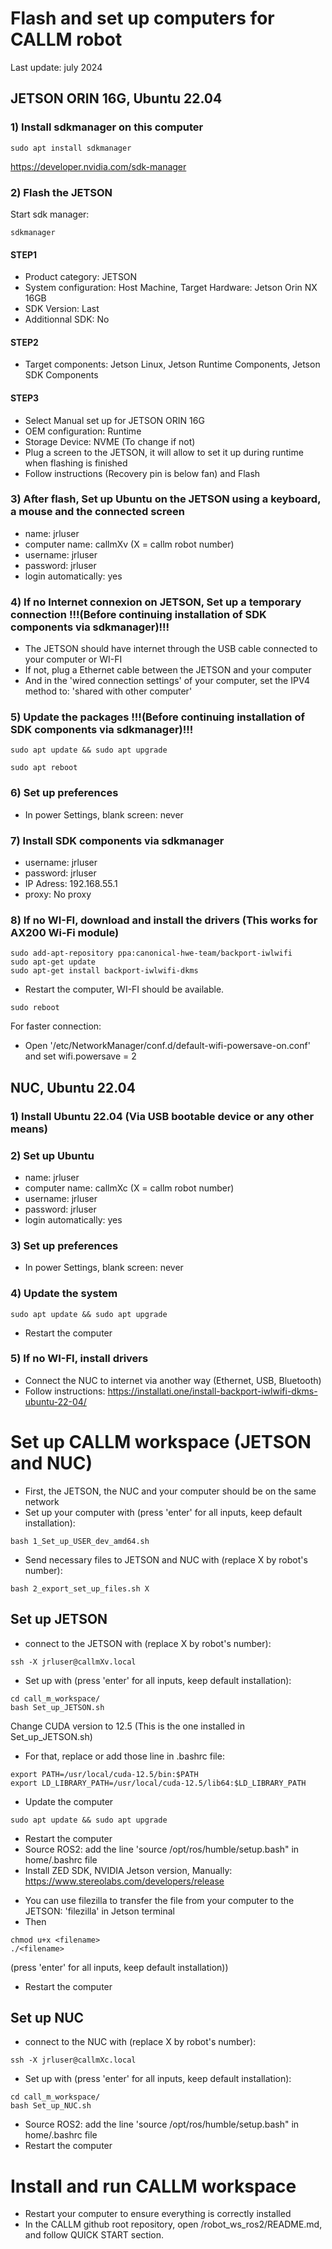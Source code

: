 # Flash and set up computers for CALLM robot 
Last update: july 2024
## JETSON ORIN 16G, Ubuntu 22.04
### 1) Install sdkmanager on this computer
```
sudo apt install sdkmanager
```
https://developer.nvidia.com/sdk-manager

### 2) Flash the JETSON
Start sdk manager:
```
sdkmanager
```
#### STEP1
- Product category: JETSON
- System configuration: Host Machine, Target Hardware: Jetson Orin NX 16GB
- SDK Version: Last
- Additionnal SDK: No

#### STEP2
- Target components: Jetson Linux, Jetson Runtime Components, Jetson SDK Components

#### STEP3
- Select Manual set up for JETSON ORIN 16G
- OEM configuration: Runtime
- Storage Device: NVME (To change if not)
- Plug a screen to the JETSON, it will allow to set it up during runtime when flashing is finished
- Follow instructions (Recovery pin is below fan) and Flash

### 3) After flash, Set up Ubuntu on the JETSON using a keyboard, a mouse and the connected screen
- name: jrluser
- computer name: callmXv (X = callm robot number)
- username: jrluser
- password: jrluser
- login automatically: yes

### 4) If no Internet connexion on JETSON, Set up a temporary connection !!!(Before continuing installation of SDK components via sdkmanager)!!!
- The JETSON should have internet through the USB cable connected to your computer or WI-FI
- If not, plug a Ethernet cable between the JETSON and your computer
- And in the 'wired connection settings' of your computer, set the IPV4 method to: 'shared with other computer'

### 5) Update the packages !!!(Before continuing installation of SDK components via sdkmanager)!!!
```
sudo apt update && sudo apt upgrade
```
```
sudo apt reboot
```

### 6) Set up preferences
- In power Settings, blank screen: never

### 7) Install SDK components via sdkmanager
- username: jrluser
- password: jrluser
- IP Adress: 192.168.55.1
- proxy: No proxy

### 8) If no WI-FI, download and install the drivers (This works for AX200 Wi-Fi module)
```
sudo add-apt-repository ppa:canonical-hwe-team/backport-iwlwifi
sudo apt-get update
sudo apt-get install backport-iwlwifi-dkms
```
- Restart the computer, WI-FI should be available.
```
sudo reboot
```

For faster connection:
- Open '/etc/NetworkManager/conf.d/default-wifi-powersave-on.conf' and set wifi.powersave = 2

## NUC, Ubuntu 22.04
### 1) Install Ubuntu 22.04 (Via USB bootable device or any other means)
### 2) Set up Ubuntu
- name: jrluser
- computer name: callmXc (X = callm robot number)
- username: jrluser
- password: jrluser
- login automatically: yes

### 3) Set up preferences
- In power Settings, blank screen: never

### 4) Update the system
```
sudo apt update && sudo apt upgrade
```
- Restart the computer

### 5) If no WI-FI, install drivers
- Connect the NUC to internet via another way (Ethernet, USB, Bluetooth)
- Follow instructions: https://installati.one/install-backport-iwlwifi-dkms-ubuntu-22-04/

# Set up CALLM workspace (JETSON and NUC)
- First, the JETSON, the NUC and your computer should be on the same network
- Set up your computer with (press 'enter' for all inputs, keep default installation):
```
bash 1_Set_up_USER_dev_amd64.sh
```
- Send necessary files to JETSON and NUC with (replace X by robot's number):
```
bash 2_export_set_up_files.sh X
```

## Set up JETSON
- connect to the JETSON with (replace X by robot's number):
```
ssh -X jrluser@callmXv.local
```

- Set up with (press 'enter' for all inputs, keep default installation):
```
cd call_m_workspace/
bash Set_up_JETSON.sh
```
Change CUDA version to 12.5 (This is the one installed in Set_up_JETSON.sh)
* For that, replace or add those line in .bashrc file:
```
export PATH=/usr/local/cuda-12.5/bin:$PATH
export LD_LIBRARY_PATH=/usr/local/cuda-12.5/lib64:$LD_LIBRARY_PATH
```
- Update the computer
```
sudo apt update && sudo apt upgrade
```
- Restart the computer
- Source ROS2: add the line 'source /opt/ros/humble/setup.bash" in home/.bashrc file
- Install ZED SDK, NVIDIA Jetson version, Manually: https://www.stereolabs.com/developers/release
* You can use filezilla to transfer the file from your computer to the JETSON: 'filezilla' in Jetson terminal
* Then 
```
chmod u+x <filename>
./<filename>
```
(press 'enter' for all inputs, keep default installation))

- Restart the computer

## Set up NUC
- connect to the NUC with (replace X by robot's number):
```
ssh -X jrluser@callmXc.local
```
- Set up with (press 'enter' for all inputs, keep default installation):
```
cd call_m_workspace/
bash Set_up_NUC.sh
```
- Source ROS2: add the line 'source /opt/ros/humble/setup.bash" in home/.bashrc file
- Restart the computer 

# Install and run CALLM workspace
- Restart your computer to ensure everything is correctly installed
- In the CALLM github root repository, open /robot_ws_ros2/README.md, and follow QUICK START section.
